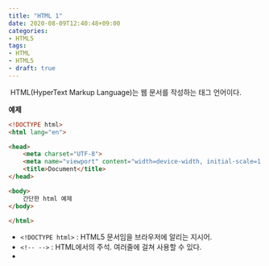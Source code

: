 ```yaml
---
title: "HTML 1"
date: 2020-08-09T12:40:48+09:00
categories:
- HTML5
tags:
- HTML
- HTML5
- draft: true
---
```


&nbsp;HTML(HyperText Markup Language)는 웹 문서를 작성하는 태그 언어이다.

**예제**
```html
<!DOCTYPE html>
<html lang="en">

<head>
	<meta charset="UTF-8">
	<meta name="viewport" content="width=device-width, initial-scale=1.0">
	<title>Document</title>
</head>

<body>
	간단한 html 예제
</body>

</html>
```
	
* `<!DOCTYPE html>` : HTML5 문서임을 브라우저에 알리는 지시어.
* `<!-- -->` : HTML에서의 주석. 여러줄에 걸쳐 사용할 수 있다.
* 